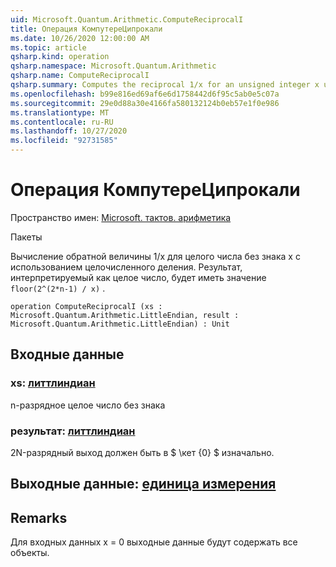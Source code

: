 ```yaml
---
uid: Microsoft.Quantum.Arithmetic.ComputeReciprocalI
title: Операция КомпутереЦипрокали
ms.date: 10/26/2020 12:00:00 AM
ms.topic: article
qsharp.kind: operation
qsharp.namespace: Microsoft.Quantum.Arithmetic
qsharp.name: ComputeReciprocalI
qsharp.summary: Computes the reciprocal 1/x for an unsigned integer x using integer division. The result, interpreted as an integer, will be `floor(2^(2*n-1) / x)`.
ms.openlocfilehash: b99e816ed69af6e6d1758442d6f95c5ab0e5c07a
ms.sourcegitcommit: 29e0d88a30e4166fa580132124b0eb57e1f0e986
ms.translationtype: MT
ms.contentlocale: ru-RU
ms.lasthandoff: 10/27/2020
ms.locfileid: "92731585"
---
```

# <a name="computereciprocali-operation"></a>Операция КомпутереЦипрокали

Пространство имен: [Microsoft. тактов. арифметика](xref:Microsoft.Quantum.Arithmetic)

Пакеты [](https://nuget.org/packages/)


Вычисление обратной величины 1/x для целого числа без знака x с использованием целочисленного деления. Результат, интерпретируемый как целое число, будет иметь значение `floor(2^(2*n-1) / x)` .

```qsharp
operation ComputeReciprocalI (xs : Microsoft.Quantum.Arithmetic.LittleEndian, result : Microsoft.Quantum.Arithmetic.LittleEndian) : Unit
```


## <a name="input"></a>Входные данные

### <a name="xs--littleendian"></a>xs: [литтлиндиан](xref:Microsoft.Quantum.Arithmetic.LittleEndian)

n-разрядное целое число без знака


### <a name="result--littleendian"></a>результат: [литтлиндиан](xref:Microsoft.Quantum.Arithmetic.LittleEndian)

2N-разрядный выход должен быть в $ \кет {0} $ изначально.



## <a name="output--unit"></a>Выходные данные: [единица измерения](xref:microsoft.quantum.lang-ref.unit)



## <a name="remarks"></a>Remarks

Для входных данных x = 0 выходные данные будут содержать все объекты.